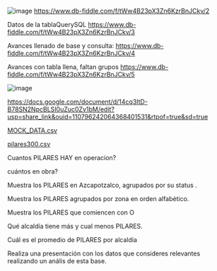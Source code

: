 ![image](https://user-images.githubusercontent.com/91554777/235196884-6cfb1909-3699-4c0f-ad0f-09ff27471105.png)
https://www.db-fiddle.com/f/tWw4B23pX3Zn6KzrBnJCkv/2

Datos de la tablaQuerySQL
https://www.db-fiddle.com/f/tWw4B23pX3Zn6KzrBnJCkv/3

Avances llenado de base y consulta:
https://www.db-fiddle.com/f/tWw4B23pX3Zn6KzrBnJCkv/4

Avances con tabla llena, faltan grupos
https://www.db-fiddle.com/f/tWw4B23pX3Zn6KzrBnJCkv/5

![image](https://user-images.githubusercontent.com/91554777/235502032-0d8f2296-5816-422b-93b5-be9def027bad.png)


https://docs.google.com/document/d/14cq3ItD-B78SN2NpcBLSI0uZuc0Zv1bM/edit?usp=share_link&ouid=110796242064368401531&rtpof=true&sd=true


[MOCK_DATA.csv](https://github.com/escuelaDeCodigoMargaritaMaza/Base_de_Datos/files/11403101/MOCK_DATA.csv)

[pilares300.csv](https://github.com/escuelaDeCodigoMargaritaMaza/Base_de_Datos/files/11403113/pilares300.csv)

Cuantos PILARES HAY en operacion?

cuántos en obra?

Muestra los PILARES en Azcapotzalco, agrupados por su status .

Muestra los PILARES agrupados por zona en orden alfabético.

Muestra los PILARES que comiencen con O

Qué alcaldía tiene más y cual menos PILARES.

Cuál es el promedio de PILARES por alcaldía

Realiza una presentación con los datos que consideres relevantes realizando un anális de esta base.




